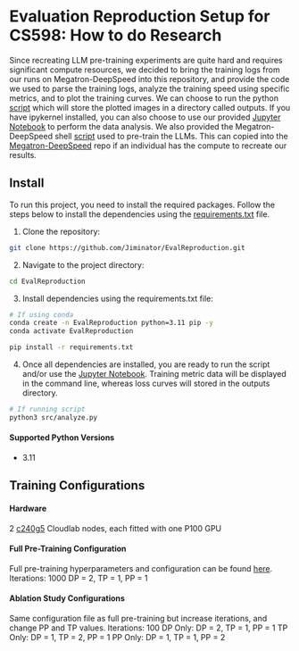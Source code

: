 # Evaluation Reproduction Setup for CS598: How to do Research

Since recreating LLM pre-training experiments are quite hard and requires significant compute resources, we decided to bring the training logs from our runs on Megatron-DeepSpeed into this repository, and provide the code we used to parse the training logs, analyze the training speed using specific metrics, and to plot the training curves. We can choose to run the python [script](src/analyze.py)  which will store the plotted images in a directory called outputs. If you have ipykernel installed, you can also choose to use our provided [Jupyter Notebook](analyze.ipynb) to perform the data analysis. We also provided the Megatron-DeepSpeed shell [script](src/run_deepspeed.sh) used to pre-train the LLMs. This can copied into the [Megatron-DeepSpeed](https://github.com/microsoft/Megatron-DeepSpeed/blob/main/examples_deepspeed/run_deepspeed_example.sh) repo if an individual has the compute to recreate our results.

## Install
To run this project, you need to install the required packages. Follow the steps below to install the dependencies using the [requirements.txt](requirements.txt) file.

1. Clone the repository: 
```bash
git clone https://github.com/Jiminator/EvalReproduction.git
```

2. Navigate to the project directory:
```bash 
cd EvalReproduction
```

3. Install dependencies using the requirements.txt file: 
```bash
# If using conda
conda create -n EvalReproduction python=3.11 pip -y
conda activate EvalReproduction

pip install -r requirements.txt
```

4. Once all dependencies are installed, you are ready to run the script and/or use the [Jupyter Notebook](analyze.ipynb). Training metric data will be displayed in the command line, whereas loss curves will stored in the outputs directory.
```bash
# If running script
python3 src/analyze.py
```

#### Supported Python Versions
- 3.11

## Training Configurations
#### Hardware
2 [c240g5](https://docs.cloudlab.us/hardware.html) Cloudlab nodes, each fitted with one P100 GPU

#### Full Pre-Training Configuration
Full pre-training hyperparameters and configuration can be found [here](src/run_deepspeed.sh).
Iterations: 1000
DP = 2, TP = 1, PP = 1


#### Ablation Study Configurations
Same configuration file as full pre-training but increase iterations, and change PP and TP values.
Iterations: 100
DP Only: DP = 2, TP = 1, PP = 1
TP Only: DP = 1, TP = 2, PP = 1
PP Only: DP = 1, TP = 1, PP = 2
